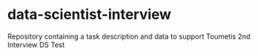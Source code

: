 # data-scientist-interview
Repository containing a task description and data to support Toumetis 2nd Interview DS Test
